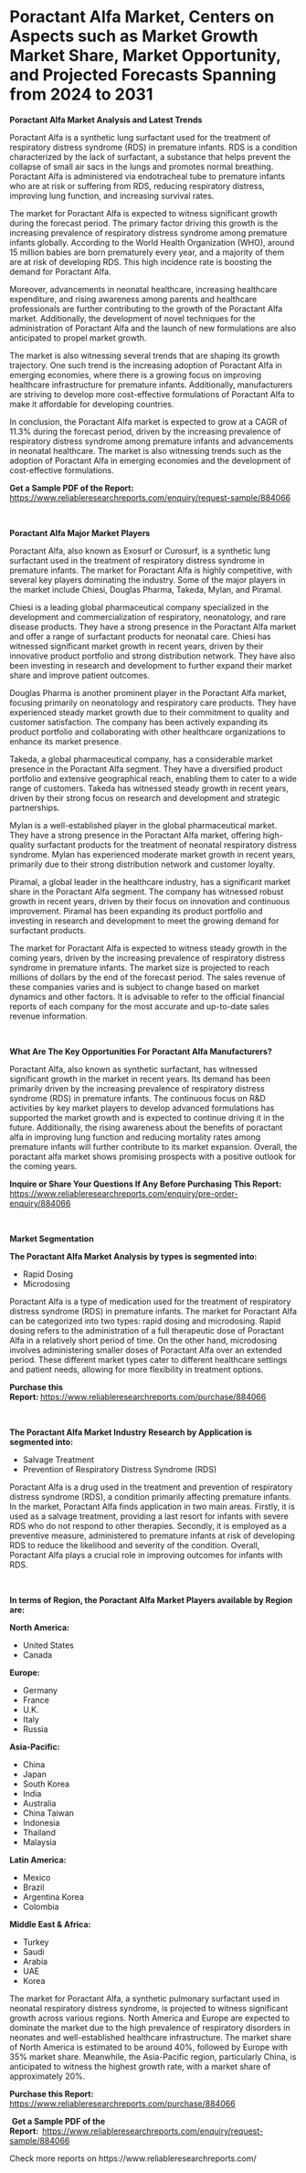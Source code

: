 <p><h1>Poractant Alfa Market, Centers on Aspects such as Market Growth Market Share, Market Opportunity, and Projected Forecasts Spanning from 2024 to 2031</h1></p><p><strong>Poractant Alfa Market Analysis and Latest Trends</strong></p>
<p><p>Poractant Alfa is a synthetic lung surfactant used for the treatment of respiratory distress syndrome (RDS) in premature infants. RDS is a condition characterized by the lack of surfactant, a substance that helps prevent the collapse of small air sacs in the lungs and promotes normal breathing. Poractant Alfa is administered via endotracheal tube to premature infants who are at risk or suffering from RDS, reducing respiratory distress, improving lung function, and increasing survival rates.</p><p>The market for Poractant Alfa is expected to witness significant growth during the forecast period. The primary factor driving this growth is the increasing prevalence of respiratory distress syndrome among premature infants globally. According to the World Health Organization (WHO), around 15 million babies are born prematurely every year, and a majority of them are at risk of developing RDS. This high incidence rate is boosting the demand for Poractant Alfa.</p><p>Moreover, advancements in neonatal healthcare, increasing healthcare expenditure, and rising awareness among parents and healthcare professionals are further contributing to the growth of the Poractant Alfa market. Additionally, the development of novel techniques for the administration of Poractant Alfa and the launch of new formulations are also anticipated to propel market growth.</p><p>The market is also witnessing several trends that are shaping its growth trajectory. One such trend is the increasing adoption of Poractant Alfa in emerging economies, where there is a growing focus on improving healthcare infrastructure for premature infants. Additionally, manufacturers are striving to develop more cost-effective formulations of Poractant Alfa to make it affordable for developing countries.</p><p>In conclusion, the Poractant Alfa market is expected to grow at a CAGR of 11.3% during the forecast period, driven by the increasing prevalence of respiratory distress syndrome among premature infants and advancements in neonatal healthcare. The market is also witnessing trends such as the adoption of Poractant Alfa in emerging economies and the development of cost-effective formulations.</p></p>
<p><strong>Get a Sample PDF of the Report:&nbsp;</strong> <a href="https://www.reliableresearchreports.com/enquiry/request-sample/884066">https://www.reliableresearchreports.com/enquiry/request-sample/884066</a></p>
<p>&nbsp;</p>
<p><strong>Poractant Alfa Major Market Players</strong></p>
<p><p>Poractant Alfa, also known as Exosurf or Curosurf, is a synthetic lung surfactant used in the treatment of respiratory distress syndrome in premature infants. The market for Poractant Alfa is highly competitive, with several key players dominating the industry. Some of the major players in the market include Chiesi, Douglas Pharma, Takeda, Mylan, and Piramal.</p><p>Chiesi is a leading global pharmaceutical company specialized in the development and commercialization of respiratory, neonatology, and rare disease products. They have a strong presence in the Poractant Alfa market and offer a range of surfactant products for neonatal care. Chiesi has witnessed significant market growth in recent years, driven by their innovative product portfolio and strong distribution network. They have also been investing in research and development to further expand their market share and improve patient outcomes.</p><p>Douglas Pharma is another prominent player in the Poractant Alfa market, focusing primarily on neonatology and respiratory care products. They have experienced steady market growth due to their commitment to quality and customer satisfaction. The company has been actively expanding its product portfolio and collaborating with other healthcare organizations to enhance its market presence.</p><p>Takeda, a global pharmaceutical company, has a considerable market presence in the Poractant Alfa segment. They have a diversified product portfolio and extensive geographical reach, enabling them to cater to a wide range of customers. Takeda has witnessed steady growth in recent years, driven by their strong focus on research and development and strategic partnerships.</p><p>Mylan is a well-established player in the global pharmaceutical market. They have a strong presence in the Poractant Alfa market, offering high-quality surfactant products for the treatment of neonatal respiratory distress syndrome. Mylan has experienced moderate market growth in recent years, primarily due to their strong distribution network and customer loyalty.</p><p>Piramal, a global leader in the healthcare industry, has a significant market share in the Poractant Alfa segment. The company has witnessed robust growth in recent years, driven by their focus on innovation and continuous improvement. Piramal has been expanding its product portfolio and investing in research and development to meet the growing demand for surfactant products.</p><p>The market for Poractant Alfa is expected to witness steady growth in the coming years, driven by the increasing prevalence of respiratory distress syndrome in premature infants. The market size is projected to reach millions of dollars by the end of the forecast period. The sales revenue of these companies varies and is subject to change based on market dynamics and other factors. It is advisable to refer to the official financial reports of each company for the most accurate and up-to-date sales revenue information.</p></p>
<p>&nbsp;</p>
<p><strong>What Are The Key Opportunities For Poractant Alfa Manufacturers?</strong></p>
<p><p>Poractant Alfa, also known as synthetic surfactant, has witnessed significant growth in the market in recent years. Its demand has been primarily driven by the increasing prevalence of respiratory distress syndrome (RDS) in premature infants. The continuous focus on R&D activities by key market players to develop advanced formulations has supported the market growth and is expected to continue driving it in the future. Additionally, the rising awareness about the benefits of poractant alfa in improving lung function and reducing mortality rates among premature infants will further contribute to its market expansion. Overall, the poractant alfa market shows promising prospects with a positive outlook for the coming years.</p></p>
<p><strong>Inquire or Share Your Questions If Any Before Purchasing This Report:</strong> <a href="https://www.reliableresearchreports.com/enquiry/pre-order-enquiry/884066">https://www.reliableresearchreports.com/enquiry/pre-order-enquiry/884066</a></p>
<p>&nbsp;</p>
<p><strong>Market Segmentation</strong></p>
<p><strong>The Poractant Alfa Market Analysis by types is segmented into:</strong></p>
<p><ul><li>Rapid Dosing</li><li>Microdosing</li></ul></p>
<p><p>Poractant Alfa is a type of medication used for the treatment of respiratory distress syndrome (RDS) in premature infants. The market for Poractant Alfa can be categorized into two types: rapid dosing and microdosing. Rapid dosing refers to the administration of a full therapeutic dose of Poractant Alfa in a relatively short period of time. On the other hand, microdosing involves administering smaller doses of Poractant Alfa over an extended period. These different market types cater to different healthcare settings and patient needs, allowing for more flexibility in treatment options.</p></p>
<p><strong>Purchase this Report:&nbsp;</strong><a href="https://www.reliableresearchreports.com/purchase/884066">https://www.reliableresearchreports.com/purchase/884066</a></p>
<p>&nbsp;</p>
<p><strong>The Poractant Alfa Market Industry Research by Application is segmented into:</strong></p>
<p><ul><li>Salvage Treatment</li><li>Prevention of Respiratory Distress Syndrome (RDS)</li></ul></p>
<p><p>Poractant Alfa is a drug used in the treatment and prevention of respiratory distress syndrome (RDS), a condition primarily affecting premature infants. In the market, Poractant Alfa finds application in two main areas. Firstly, it is used as a salvage treatment, providing a last resort for infants with severe RDS who do not respond to other therapies. Secondly, it is employed as a preventive measure, administered to premature infants at risk of developing RDS to reduce the likelihood and severity of the condition. Overall, Poractant Alfa plays a crucial role in improving outcomes for infants with RDS.</p></p>
<p>&nbsp;</p>
<p><strong>In terms of Region, the Poractant Alfa Market Players available by Region are:</strong></p>
<p>
    <p> <strong> North America: </strong>
        <ul>
            <li>United States</li>
            <li>Canada</li>
        </ul>
        </p> 
    <p> <strong> Europe: </strong>
        <ul>
            <li>Germany</li>
            <li>France</li>
            <li>U.K.</li>
            <li>Italy</li>
            <li>Russia</li>
        </ul>
        </p> 
    <p> <strong> Asia-Pacific: </strong>
        <ul>
            <li>China</li>
            <li>Japan</li>
            <li>South Korea</li>
            <li>India</li>
            <li>Australia</li>
            <li>China Taiwan</li>
            <li>Indonesia</li>
            <li>Thailand</li>
            <li>Malaysia</li>
        </ul>
        </p> 
    <p> <strong> Latin America: </strong>
        <ul>
            <li>Mexico</li>
            <li>Brazil</li>
            <li>Argentina Korea</li>
            <li>Colombia</li>
        </ul>
        </p> 
    <p> <strong> Middle East & Africa: </strong>
        <ul>
            <li>Turkey</li>
            <li>Saudi</li>
            <li>Arabia</li>
            <li>UAE</li>
            <li>Korea</li>
        </ul>
    </p>
    </p>
<p><p>The market for Poractant Alfa, a synthetic pulmonary surfactant used in neonatal respiratory distress syndrome, is projected to witness significant growth across various regions. North America and Europe are expected to dominate the market due to the high prevalence of respiratory disorders in neonates and well-established healthcare infrastructure. The market share of North America is estimated to be around 40%, followed by Europe with 35% market share. Meanwhile, the Asia-Pacific region, particularly China, is anticipated to witness the highest growth rate, with a market share of approximately 20%.</p></p>
<p><strong>Purchase this Report: </strong><a href="https://www.reliableresearchreports.com/purchase/884066">https://www.reliableresearchreports.com/purchase/884066</a></p>
<p>&nbsp;<strong>Get a Sample PDF of the Report:&nbsp;&nbsp;</strong><a href="https://www.reliableresearchreports.com/enquiry/request-sample/884066">https://www.reliableresearchreports.com/enquiry/request-sample/884066</a></p>
<p><strong></strong></p>
<p>Check more reports on https://www.reliableresearchreports.com/</p>